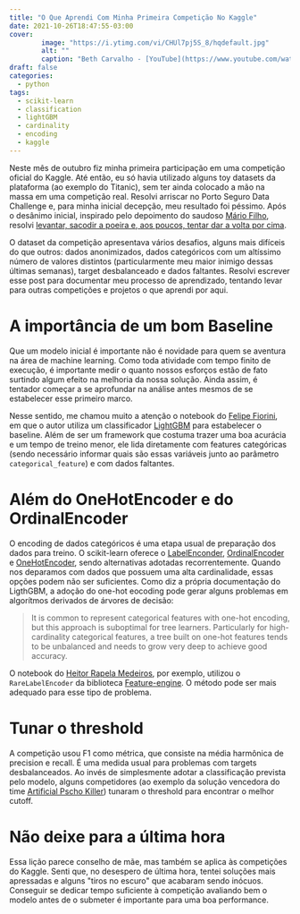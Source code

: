 ```yaml
---
title: "O Que Aprendi Com Minha Primeira Competição No Kaggle"
date: 2021-10-26T18:47:55-03:00
cover:
        image: "https://i.ytimg.com/vi/CHUl7pj5S_8/hqdefault.jpg"
        alt: ""
        caption: "Beth Carvalho - [YouTube](https://www.youtube.com/watch?v=CHUl7pj5S_8)"
draft: false
categories:
  - python
tags:
  - scikit-learn
  - classification
  - lightGBM
  - cardinality
  - encoding
  - kaggle
---
```


Neste mês de outubro fiz minha primeira participação em uma competição oficial do Kaggle. Até então, eu só havia utilizado alguns toy datasets da plataforma (ao exemplo do Titanic), sem ter ainda colocado a mão na massa em uma competição real. Resolvi arriscar no Porto Seguro Data Challenge e, para minha inicial decepção, meu resultado foi péssimo. Após o desânimo inicial, inspirado pelo depoimento do saudoso [Mário Filho](https://www.youtube.com/watch?v=EqHyE9MYcmw&t=364s), resolvi [levantar, sacodir a poeira e, aos poucos, tentar dar a volta por cima](https://www.youtube.com/watch?v=CHUl7pj5S_8).


O dataset da competição apresentava vários desafios, alguns mais difíceis  do que outros: dados anonimizados, dados categóricos com um altíssimo número de valores distintos (particularmente meu maior inimigo dessas últimas semanas), target desbalanceado e dados faltantes. Resolvi escrever esse post para documentar meu processo de aprendizado, tentando levar para outras competições e projetos o que aprendi por aqui.

# A importância de um bom Baseline

Que um modelo inicial é importante não é novidade para quem se aventura na área de machine learning. Como toda atividade com tempo finito de execução, é importante medir o quanto nossos esforços estão de fato surtindo algum efeito na melhoria da nossa solução. Ainda assim, é tentador começar a se aprofundar na análise antes mesmos de se estabelecer esse primeiro marco. 

Nesse sentido, me chamou muito a atenção o notebook do [Felipe Fiorini](https://www.kaggle.com/felipefiorini/lgbm-baseline/notebook), em que o autor utiliza um classificador [LightGBM](https://lightgbm.readthedocs.io/en/latest/index.html) para estabelecer o baseline. Além de ser um framework que costuma trazer uma boa acurácia e um tempo de treino menor, ele lida diretamente com features categóricas (sendo necessário informar quais são essas variáveis junto ao parâmetro `categorical_feature`) e com dados faltantes.

# Além do OneHotEncoder e do OrdinalEncoder

O encoding de dados categóricos é uma etapa usual de preparação dos dados para treino. O scikit-learn oferece o [LabelEnconder](https://scikit-learn.org/stable/modules/generated/sklearn.preprocessing.LabelEncoder.html#sklearn.preprocessing.LabelEncoder), [OrdinalEncoder](https://scikit-learn.org/stable/modules/generated/sklearn.preprocessing.OrdinalEncoder.html#sklearn.preprocessing.OrdinalEncoder) e [OneHotEncoder](https://scikit-learn.org/stable/modules/generated/sklearn.preprocessing.OneHotEncoder.html#sklearn.preprocessing.OneHotEncoder), sendo alternativas adotadas recorrentemente. Quando nos deparamos com dados que possuem uma alta cardinalidade, essas opções podem não ser suficientes. Como diz a própria documentação do LigthGBM, a adoção do one-hot eocoding pode gerar alguns problemas em algorítmos derivados de árvores de decisão:

> It is common to represent categorical features with one-hot encoding, but this approach is suboptimal for tree learners. Particularly for high-cardinality categorical features, a tree built on one-hot features tends to be unbalanced and needs to grow very deep to achieve good accuracy.
> 

O notebook do [Heitor Rapela Medeiros](https://www.kaggle.com/rapela/porto-seguro-data-challenge-tabnet), por exemplo, utilizou o `RareLabelEncoder` da biblioteca [Feature-engine](https://feature-engine.readthedocs.io/en/1.1.x/). O método pode ser mais adequado para esse tipo de problema.

# Tunar o threshold

A competição usou F1 como métrica, que consiste na média harmônica de precision e recall. É uma medida usual para problemas com targets desbalanceados. Ao invés de simplesmente adotar a classificação prevista pelo modelo, alguns competidores (ao exemplo da solução vencedora do time [Artificial Pscho Killer](https://www.kaggle.com/joaopmpeinado/1st-place-lightgbm-0-7007-private)) tunaram o threshold para encontrar o melhor cutoff.

# Não deixe para a última hora

Essa lição parece conselho de mãe, mas também se aplica às competições do Kaggle. Senti que, no desespero de última hora, tentei soluções mais apressadas e alguns "tiros no escuro" que acabaram sendo inócuos. Conseguir se dedicar tempo suficiente à competição avaliando bem o modelo antes de o submeter é importante para uma boa performance.
